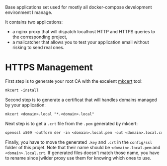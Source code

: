 Base applications set used for mostly all docker-compose development environment I manage.

It contains two applications:
  * a nginx proxy that will dispatch localhost HTTP and HTTPS queries to the corresponding project,
  * a mailcatcher that allows you to test your application email without risking to send real ones.

# HTTPS Management

First step is to generate your root CA with the excelent [mkcert](https://github.com/FiloSottile/mkcert) tool:

```txt
mkcert -install
```

Second step is to generate a certificat that will handles domains managed by your application:

```txt
mkcert <domain>.local "*.<domain>.local"
```

Next step is to get a `.crt` file from the `.pem` generated by mkcert:

```txt
openssl x509 -outform der -in <domain>.local.pem -out <domain>.local.crt
```

Finally, you have to move the generated `.key` and `.crt` in the `config/ssl` folder of this projet. Note that their name should be `<domain>.local.pem` and `<domain>.local.crt`. If generated files doesn't match those name, you have to rename since jwilder proxy use them for knowing which ones to use.
